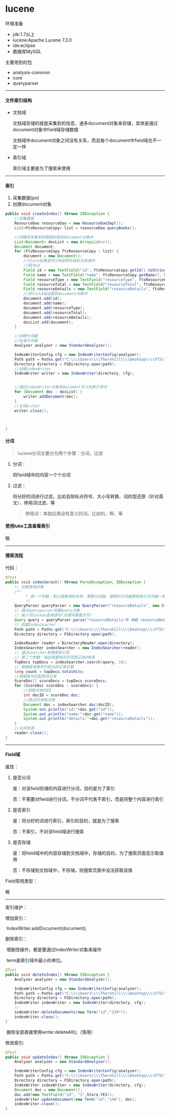 # lucene

环境准备

- jdk:1.7以上
- lucene:Apache Lucene 7.3.0
- ide:eclipse
- 数据库MySQL

主要用到的包

- analysis-common
- core
- queryparser

---

#### 文件索引结构

- 文档域

  文档域存储的就是采集到的信息，通多document对象来存储，具体是通过document对象中field域存储数据

  文档域中document对象之间没有关系，而且每个document中field域也不一定一样

- 索引域

  索引域主要是为了搜索来使用

---

#### 索引

1. 采集数据(po)
2. 创建document对象

```java
public void createIndex() throws IOException {
    //采集数据
    ResourceDao resourceDao = new ResourceDaoImpl();
    List<FtsResourceCopy> list = resourceDao.queryBooks();

    //创建将采集到的数据封装到document对象中
    List<Document> docList = new ArrayList<>();
    Document document;
    for (FtsResourceCopy ftsResourceCopy : list) {
        document = new Document();
        //Store如果是YES则说明存储到文档域中
        //图书id
        Field id = new TextField("id", ftsResourceCopy.getId().toString(), Store.YES);
        Field name = new TextField("name", ftsResourceCopy.getName(), Store.YES);
        Field resourceType = new TextField("resourceType", ftsResourceCopy.getResourceType(), Store.YES);
        Field resourceTotal = new TextField("resourceTotal", ftsResourceCopy.getResourceTotal(), Store.YES);
        Field resourceDetails = new TextField("resourceDetails", ftsResourceCopy.getResourceDetails(), Store.YES);
        //将field域设置到document对象中
        document.add(id);
        document.add(name);
        document.add(resourceType);
        document.add(resourceTotal);
        document.add(resourceDetails);
        docList.add(document);
    }

    //创建分词器
    //标准分词器
    Analyzer analyzer = new StandardAnalyzer();

    IndexWriterConfig cfg = new IndexWriterConfig(analyzer);
    Path path = Paths.get("C:\\\\Users\\\\Thornhill\\\\Desktop\\\\FTS\\\\index\\\\luceneTest");
    Directory directory = FSDirectory.open(path);
    //创建indexWriter
    IndexWriter writer = new IndexWriter(directory, cfg);


    //通过indexWriter对象将document写入到索引库中
    for (Document doc : docList) {
        writer.addDocument(doc);
    }
    //关闭writer
    writer.close();



}
```

#### 分词

> lucene分词主要分为两个步骤：分词，过滤

1. 分词：

   将field域中的内容一个个分词

2. 过滤：

   将分好的词进行过滤。比如去除标点符号、大小写转换、词的型还原（针对英文）、停用词过滤、等

   > 停用词：单独应用没有意义的词。比如的，啊、等

#### 使用luke工具查看索引

略

---

#### 搜索流程

代码：

```java
@Test
public void indexSerach() throws ParseException, IOException {
    // 创建查询对象
    /**
		 * 第一个参数：默认搜索域的名称，需要分词器，搜索时分词器要和索引分词器一致
		 */
    QueryParser queryParser = new QueryParser("resourceDetails", new StandardAnalyzer());
    // 通过queryparser创建query对象
    // 输入的lucene查询语句(关键词需要大写)
    Query query = queryParser.parse("resourceDetails:中 AND resourceDetails:国");
    // 创建IndexSeacher
    Path path = Paths.get("C:\\\\Users\\\\Thornhill\\\\Desktop\\\\FTS\\\\index\\\\luceneTest");
    Directory directory = FSDirectory.open(path);

    IndexReader reader = DirectoryReader.open(directory);
    IndexSearcher indexSearcher = new IndexSearcher(reader);
    // 通过searcher来搜索索引库
    // 第二个参数：指定需要现实的顶部记录的N条
    TopDocs topDocs = indexSearcher.search(query, 10);
    // 根据查询条件匹配出的记录总数
    long count = topDocs.totalHits;
    //根据条件匹配除的记录
    ScoreDoc[] scoreDocs = topDocs.scoreDocs;
    for (ScoreDoc scoreDoc : scoreDocs) {
        //获取文档的ID
        int docID = scoreDoc.doc;
        //通过ID获取文档
        Document doc = indexSearcher.doc(docID);
        System.out.println("id:"+doc.get("id"));
        System.out.println("name:"+doc.get("name"));
        System.out.println("details:"+doc.get("resourceDetails"));
    }
    //关闭资源
    reader.close();
}
```

---

#### Field域

属性：

1. 是否分词

   是：对该field存储的内容进行分词，目的是为了索引

   否：不需要对field进行分词，不分词不代表不索引，而是将整个内容进行索引

2. 是否索引

   是：将分好的词进行索引，索引的目的，就是为了搜索

   否：不索引，不对该field域进行搜索

3. 是否存储

   是：将field域中的内容存储到文档域中，存储的目的，为了搜索页面显示取值用

   否：不存储到文档域中，不存储，则搜索页面中没法获取该值

Field常用类型：

略

---

索引维护：

增加索引：

​	IndexWriter.addDocument(document);

删除索引：

​	增删改操作，都是要通过IndexWriter对象来操作

​	term是索引域中最小的单位。

```java
@Test
public void deleteIndex() throws IOException {
    Analyzer analyzer = new StandardAnalyzer();

    IndexWriterConfig cfg = new IndexWriterConfig(analyzer);
    Path path = Paths.get("C:\\\\Users\\\\Thornhill\\\\Desktop\\\\FTS\\\\index\\\\luceneTest");
    Directory directory = FSDirectory.open(path);
    IndexWriter indexWriter = new IndexWriter(directory, cfg);
    //
    indexWriter.deleteDocuments(new Term("id","139"));
    indexWriter.close();
}
```

​	删除全部直接使用writer.deleteAll();（慎用）

修改索引:

```java
@Test
public void updateIndex() throws IOException {
    Analyzer analyzer = new StandardAnalyzer();

    IndexWriterConfig cfg = new IndexWriterConfig(analyzer);
    Path path = Paths.get("C:\\\\Users\\\\Thornhill\\\\Desktop\\\\FTS\\\\index\\\\luceneTest");
    Directory directory = FSDirectory.open(path);
    IndexWriter indexWriter = new IndexWriter(directory, cfg);
    Document doc = new Document();
    doc.add(new TextField("id", "1",Store.YES));
    indexWriter.updateDocument(new Term("id","140"), doc);
    indexWriter.close();
}
```



​	